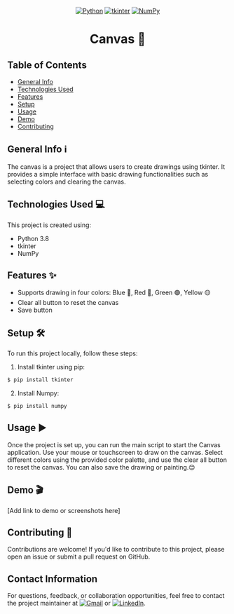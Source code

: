 <div align="center">

[![Python](https://img.shields.io/badge/Python-3.8+-blue?style=flat&logo=python)](https://www.python.org/)
[![tkinter](https://img.shields.io/badge/tkinter-Latest-blue?style=flat&logo=tkinter)](https://tkinter.org/)
[![NumPy](https://img.shields.io/badge/NumPy-Latest-blue?style=flat&logo=numpy)](https://numpy.org/)

</div>

<h1 align="center"> Canvas 🎨</h1>

## Table of Contents
* [General Info](#general-info)
* [Technologies Used](#technologies-used)
* [Features](#features)
* [Setup](#setup)
* [Usage](#usage)
* [Demo](#demo)
* [Contributing](#contributing)


## General Info ℹ️
The canvas is a project that allows users to create drawings using tkinter. It provides a simple interface with basic drawing functionalities such as selecting colors and clearing the canvas.

## Technologies Used 💻
This project is created using:
* Python 3.8
* tkinter
* NumPy

## Features ✨
* Supports drawing in four colors: Blue 🔵, Red 🔴, Green 🟢, Yellow 🟡
* Clear all button to reset the canvas
* Save button

## Setup 🛠️
To run this project locally, follow these steps:

1. Install tkinter using pip:
```bash
$ pip install tkinter
```
2. Install Numpy:
   
```bash
$ pip install numpy
```

## Usage ▶️
Once the project is set up, you can run the main script to start the Canvas application. Use your mouse or touchscreen to draw on the canvas. Select different colors using the provided color palette, and use the clear all button to reset the canvas. You can also save the drawing or painting.😊

## Demo 🎬
[Add link to demo or screenshots here]

## Contributing 🤝
Contributions are welcome! If you'd like to contribute to this project, please open an issue or submit a pull request on GitHub.

## Contact Information 
For questions, feedback, or collaboration opportunities, feel free to contact the project maintainer at [![Gmail](https://img.shields.io/badge/Gmail-D14836?style=flat&logo=gmail&logoColor=white)](mailto:your-email@example.com) or [![LinkedIn](https://img.shields.io/badge/LinkedIn-0077B5?style=flat&logo=linkedin&logoColor=white)](https://www.linkedin.com/in/your-profile/).
